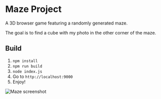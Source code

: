 # Maze Project

A 3D browser game featuring a randomly generated maze.

The goal is to find a cube with my photo in the other corner of the maze.

## Build

1. `npm install`
2. `npm run build`
2. `node index.js`
3. Go to `http://localhost:9000`
4. Enjoy!

![Maze screenshot](https://raw.github.com/equalsdanny/maze/master/screenshot.png)

